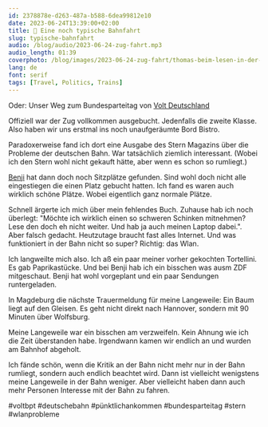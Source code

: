 ```yaml
---
id: 2378878e-d263-487a-b588-6dea99812e10
date: 2023-06-24T13:39:00+02:00
title: 🚂 Eine noch typische Bahnfahrt
slug: typische-bahnfahrt
audio: /blog/audio/2023-06-24-zug-fahrt.mp3
audio_length: 01:39
coverphoto: /blog/images/2023-06-24-zug-fahrt/thomas-beim-lesen-in-der-bahn.png
lang: de
font: serif
tags: [Travel, Politics, Trains]
---
```


Oder: Unser Weg zum Bundesparteitag von [Volt Deutschland](https://voltdeutschland.org/)

Offiziell war der Zug vollkommen ausgebucht. Jedenfalls die zweite Klasse. Also haben wir uns erstmal ins noch unaufgeräumte Bord Bistro.

Paradoxerweise fand ich dort eine Ausgabe des Stern Magazins über die Probleme der deutschen Bahn. War tatsächlich ziemlich interessant. (Wobei ich den Stern wohl nicht gekauft hätte, aber wenn es schon so rumliegt.)

[Benji](https://www.instagram.com/benjamin.koerner/) hat dann doch noch Sitzplätze gefunden. Sind wohl doch nicht alle eingestiegen die einen Platz gebucht hatten. Ich fand es waren auch wirklich schöne Plätze. Wobei eigentlich ganz normale Plätze.

Schnell ärgerte ich mich über mein fehlendes Buch. Zuhause hab ich noch überlegt: "Möchte ich wirklich einen so schweren Schinken mitnehmen? Lese den doch eh nicht weiter. Und hab ja auch meinen Laptop dabei.".
Aber falsch gedacht. Heutzutage braucht fast alles Internet. Und was funktioniert in der Bahn nicht so super? Richtig: das Wlan.

Ich langweilte mich also. Ich aß ein paar meiner vorher gekochten Tortellini. Es gab Paprikastücke. Und bei Benji hab ich ein bisschen was ausm ZDF mitgeschaut. Benji hat wohl vorgeplant und ein paar Sendungen runtergeladen.

In Magdeburg die nächste Trauermeldung für meine Langeweile: Ein Baum liegt auf den Gleisen. Es geht nicht direkt nach Hannover, sondern mit 90 Minuten über Wolfsburg.

Meine Langeweile war ein bisschen am verzweifeln. Kein Ahnung wie ich die Zeit überstanden habe. Irgendwann kamen wir endlich an und wurden am Bahnhof abgeholt.

Ich fände schön, wenn die Kritik an der Bahn nicht mehr nur in der Bahn rumliegt, sondern auch endlich beachtet wird.
Dann ist vielleicht wenigstens meine Langeweile in der Bahn weniger. Aber vielleicht haben dann auch mehr Personen Interesse mit der Bahn zu fahren.

 #voltbpt #deutschebahn #pünktlichankommen #bundesparteitag #stern #wlanprobleme
